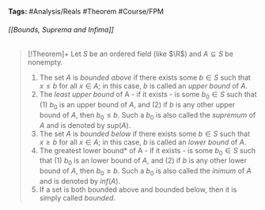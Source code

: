 **Tags:** #Analysis/Reals #Theorem #Course/FPM 
###### [[Bounds, Suprema and Infima]]
> [!Theorem]+
> Let $S$ be an ordered field (like $\R$) and $A\subseteq S$ be nonempty.
> 1. The set $A$ is *bounded above* if there exists some $b\in S$ such that $x\le b$ for all $x\in A$; in this case, $b$ is called an *upper bound* of $A$.
> 2. The *least upper bound* of A - if it exists - is some $b_{0}\in S$ such that (1) $b_{0}$ is an upper bound of $A$, and (2) if $b$ is any other upper bound of $A$, then $b_{0}\le b$. Such a $b_{0}$ is also called the *supremum* of $A$ and is denoted by $sup(A)$.
> 3. The set $A$ is *bounded below* if there exists some $b\in S$ such that $x\ge b$ for all $x\in A$; in this case, $b$ is called an *lower bound* of $A$.
> 4. The greatest lower bound* of A - if it exists - is some $b_{0}\in S$ such that (1) $b_{0}$ is an lower bound of $A$, and (2) if $b$ is any other lower bound of $A$, then $b_{0}\ge b$. Such a $b_{0}$ is also called the *inimum* of $A$ and is denoted by $inf(A)$.
> 5. If a set is both bounded above and bounded below, then it is simply called *bounded*.